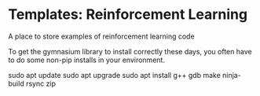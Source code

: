 # Templates: Reinforcement Learning
A place to store examples of reinforcement learning code



To get the gymnasium library to install correctly these days, you often have to do some non-pip installs in your environment. 

sudo apt update
sudo apt upgrade
sudo apt install g++ gdb make ninja-build rsync zip



